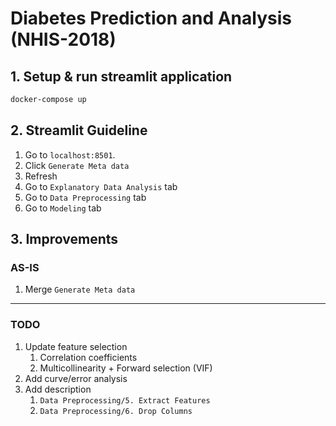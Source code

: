 # Diabetes Prediction and Analysis (NHIS-2018)
## 1. Setup & run streamlit application
```bash
docker-compose up
```


## 2. Streamlit Guideline
1. Go to `localhost:8501`.
2. Click `Generate Meta data`
3. Refresh
4. Go to `Explanatory Data Analysis` tab
5. Go to `Data Preprocessing` tab
6. Go to `Modeling` tab


## 3. Improvements
### AS-IS
1. Merge `Generate Meta data`
---
### TODO
1. Update feature selection
   1. Correlation coefficients
   2. Multicollinearity + Forward selection (VIF)
2. Add curve/error analysis
3. Add description
   1. `Data Preprocessing/5. Extract Features`
   2. `Data Preprocessing/6. Drop Columns`

